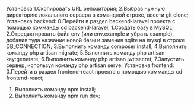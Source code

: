 Установка
1.Скопировать URL репозитория;
2.Выбрав нужную директорию локального сервера в командной строке, ввести git clone;
Установка backend: 
0.Перейти в раздел backend-laravel проекта с помощью комманды cd backend-laravel;
1.Создать базу в MySQL;
2.Отредактировать файл env (или env.example и убрать example), добавив туда название новой базы и заменив sqlite на mysql в строке DB_CONNECTION;
3.Выполнить команду composer install;
4.Выполнить команду php artisan migrate;
5.Выполнить команду php artisan key:generate;
6.Выполнить команду php artisan jwt:secret;
7.Запустить сервер, используя команду php artisan serve;
Установка frontend:
0.Перейти в раздел frontend-react проекта с помощью комманды cd frontend-react;
1. Выполнить команду npm install;
2. Выполнить команду npm run dev;
